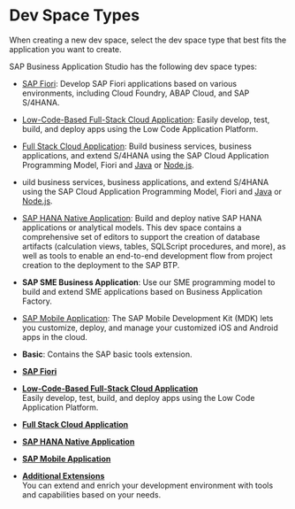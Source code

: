 <!-- loio4142f786f3d345699c3d5fbebda5ded6 -->

# Dev Space Types

When creating a new dev space, select the dev space type that best fits the application you want to create.



SAP Business Application Studio has the following dev space types:

-   [SAP Fiori](sap-fiori-354f00c.md): Develop SAP Fiori applications based on various environments, including Cloud Foundry, ABAP Cloud, and SAP S/4HANA.
-   [Low-Code-Based Full-Stack Cloud Application](low-code-based-full-stack-cloud-application-00ad048.md): Easily develop, test, build, and deploy apps using the Low Code Application Platform.
-   [Full Stack Cloud Application](full-stack-cloud-application-de0af65.md): Build business services, business applications, and extend S/4HANA using the SAP Cloud Application Programming Model, Fiori and [Java](https://www.java.com/) or [Node.js](https://nodejs.org/).
-   uild business services, business applications, and extend S/4HANA using the SAP Cloud Application Programming Model, Fiori and [Java](https://www.java.com/) or [Node.js](https://nodejs.org/).
-   [SAP HANA Native Application](sap-hana-native-application-7eae9c5.md): Build and deploy native SAP HANA applications or analytical models. This dev space contains a comprehensive set of editors to support the creation of database artifacts \(calculation views, tables, SQLScript procedures, and more\), as well as tools to enable an end-to-end development flow from project creation to the deployment to the SAP BTP.
-   **SAP SME Business Application**: Use our SME programming model to build and extend SME applications based on Business Application Factory.
-   [SAP Mobile Application](sap-mobile-application-95f86cc.md): The SAP Mobile Development Kit \(MDK\) lets you customize, deploy, and manage your customized iOS and Android apps in the cloud.
-   **Basic**: Contains the SAP basic tools extension.

-   **[SAP Fiori](sap-fiori-354f00c.md "")**  

-   **[Low-Code-Based Full-Stack Cloud Application](low-code-based-full-stack-cloud-application-00ad048.md "Easily develop, test, build, and deploy apps using the Low Code Application
		Platform.")**  
Easily develop, test, build, and deploy apps using the Low Code Application Platform.
-   **[Full Stack Cloud Application](full-stack-cloud-application-de0af65.md "")**  

-   **[SAP HANA Native Application](sap-hana-native-application-7eae9c5.md "")**  

-   **[SAP Mobile Application](sap-mobile-application-95f86cc.md "")**  

-   **[Additional Extensions](additional-extensions-7188fed.md "You can extend and enrich your development environment with tools and capabilities based
		on your needs. ")**  
You can extend and enrich your development environment with tools and capabilities based on your needs.


